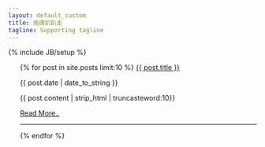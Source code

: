 ```yaml
---
layout: default_custom
title: 痞德趴趴走
tagline: Supporting tagline
---
```

{% include JB/setup %}


<ul class="posts">
  {% for post in site.posts limit:10 %}
    <a href="{{ BASE_PATH }}{{ post.url }}">{{ post.title }}</a>
    <p>{{ post.date | date_to_string }}</p>
    <p>{{ post.content | strip_html | truncasteword:10}}</p>
    <a href="{{BASH_PATH}}{{post.url}}">Read More..</a>
    <hr>
  {% endfor %}
</ul>



